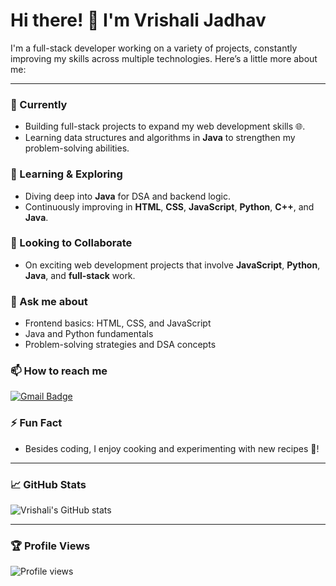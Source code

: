 # Hi there! 👋 I'm Vrishali Jadhav

I'm a full-stack developer working on a variety of projects, constantly improving my skills across multiple technologies. Here’s a little more about me:

---

### 🔭 Currently
- Building full-stack projects to expand my web development skills 🌐.
- Learning data structures and algorithms in **Java** to strengthen my problem-solving abilities.

### 🌱 Learning & Exploring
- Diving deep into **Java** for DSA and backend logic.
- Continuously improving in **HTML**, **CSS**, **JavaScript**, **Python**, **C++**, and **Java**.

### 👯 Looking to Collaborate
- On exciting web development projects that involve **JavaScript**, **Python**, **Java**, and **full-stack** work.

### 💬 Ask me about
- Frontend basics: HTML, CSS, and JavaScript
- Java and Python fundamentals
- Problem-solving strategies and DSA concepts

### 📫 How to reach me
[![Gmail Badge](https://img.shields.io/badge/-jvrishali1@gmail.com-c14438?style=flat&logo=Gmail&logoColor=white&link=mailto:jvrishali1@gmail.com)](mailto:jvrishali1@gmail.com)

### ⚡ Fun Fact
- Besides coding, I enjoy cooking and experimenting with new recipes 🍲!

---

### 📈 GitHub Stats
![Vrishali's GitHub stats](https://github-readme-stats.vercel.app/api?username=Vrishali34&show_icons=true&hide=prs&count_private=true&title_color=0044ff&text_color=333&icon_color=0044ff&bg_color=ffffff&hide_border=true)

---

### 🏆 Profile Views
![Profile views](https://komarev.com/ghpvc/?username=vrishali-jadhav&color=brightgreen)
